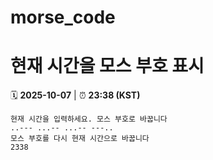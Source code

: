 # morse_code
# 현재 시간을 모스 부호 표시
<!-- MORSE_TIME_START -->
🗓️ **2025-10-07** | ⏰ **23:38 (KST)**

```
현재 시간을 입력하세요. 모스 부호로 바꿉니다
..--- ...-- ...-- ---..
모스 부호를 다시 현재 시간으로 바꿉니다
2338
```
<!-- MORSE_TIME_END -->
